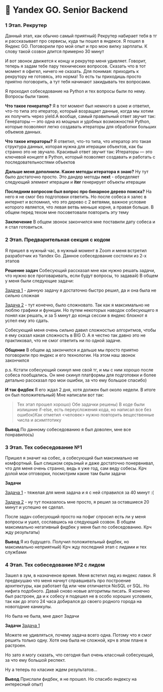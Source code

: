 # 🛑 Yandex GO. Senior Backend

### 1 Этап. Рекрутер
Данный этап, как обычно самый приятный) Рекрутер набирает тебя в тг и рассказывает про сервисы, куда ты пошел в яндексе. Я пошел в Яндекс GO. Поговорили про мой опыт и про мою вилку зарплаты. К слову такой созвон длится примерно 30 минут

И вот звонок движется к концу и рекрутер меня удивляет. Говорит, теперь я задам тебе пару технических вопросов. Сказать что в тот момент я офигел, ничего не сказать. Для понимая: приходить к рекрутору не готовясь, это норма! То есть ты приходишь просто приятно поговорить, а тут тебя начинают закидывать тех вопросами.

Я проходил собеседование на Python и тех вопросы были по нему.
Вопросы были такие.

**Что такое генератор?**
Я в тот момент был немного в шоке и ответил, что-то типа это итератор, который возращает данные, когда мы хотим их получить через yield.А вообще, самый правильный ответ звучит так: Генераторы — это одна из мощных и удобных возможностей Python, которые позволяют легко создавать итераторы для обработки больших объемов данных.

**Что такое итераторы?**
Я ответил, что-то типа, что итератор это такая структура данных, которая нужна для итерации объектов, как бы странно это не звучало. Красивый ответ звучит так: Итераторы — это ключевой концепт в Python, который позволяет создавать и работать с последовательностями объектов

**Дальше меня дополнили. Какие методы итератора я знаю?**
Ну тут было достаточно просто. Это дандер методы __next__ - обределяет следующий элемент итерации и __iter__ генерирует объекты итерации 

**Последним вопросом был вопрос про бинарное дерево поиска?**
На него я не смог без подготовки ответить. Но после собеса я залес в интернет и вспомнил, что это дерево с 2 ветвями, важное условие которого является, что левая ветвь меньше корня, а правая больше. В общем перед техом мне посоветовали повторить эту тему

**Заключение**
В общем звонок закончился мне поставили дату собеса и я стал готовиться.


### 2 Этап. Предварительная секция с кодом

Я пришел в нужный час, в нужный момент в Zoom и меня встретил разработчик из Yandex Go. Данное собеседование состояли из 2-х этапов

**Решение задач**
Собесующий рассказал мне как нужно решать задачи, что нужно все проговаривать, если будут вопросы, то задавай)
В общем у меня были следующие задачи:

[Задача 1](https://github.com/KOLYAPAVL/Interview/tree/master/yandex/2023_senior_go/str.py) - данную задачу я достаточно быстро решил, да и она была не сильно сложная

[Задача 2](https://github.com/KOLYAPAVL/Interview/tree/master/yandex/2023_senior_go/points.py) - тут конечно, было сложновато. Так как я максимально не люблю графики и функции. Но путем некоторых наводок собесующего я понял как решать, и за 5 минут до конца сессии в яндекс блокнот я успел ему это сдать.

Собесующий меня очень сильно давил сложностью алгоритмов, чтобы я ему сказал какая сложность в  BIG O. А я честно так давно это не практиковал, что не смог ответить ни по одной задаче.

**Общение**
В общем ад закончился и дальше мы просто приятно поговорили про яндекс и его технологии. На этом наш звонок закончился

p.s. Кстати собесующий скинул мне свой тг, и мы с ним хорошо после собеса пообщались. Он мне скинул платформы для подготовки и более детально рассказал про мои ошибки, за что ему большое спасибо)

**И так фидбек**
Я его ждал 2 дня, хотя должен был около недели. В итоге он был положительный)
Мне написали вот так:
> Тех этап прошел хорошо) Обе задачки решены) В коде были излишние if-else, есть переусложения кода, но написал все без ошибок)Как отметил <человек> нужно повторить вещественные числа и асимптотику

**Вывод**
По данному собеседованию я был доволен, мне все понравилось)

### 3 Этап. Тех собеседование №1

Пришел я значит на собес, а собесующий был максимально не комфортный. Был слишком серьзный и даже достаточно понервнивал, что для меня очень странно, ведь я уже год, сам веду собесы.
Крч долой мои отговорки, посмотрим какие там были задачи

**Задачи**

[Задача 1](https://github.com/KOLYAPAVL/Interview/tree/master/yandex/2023_senior_go/hotels.py) - тяжелая для меня задача и я с ней справился за 40 минут :(

[Задача 2](https://github.com/KOLYAPAVL/Interview/tree/master/yandex/2023_senior_go/str2.py) - ну тут показалось мне просто, я решил за оставшиеся 20 минут и успешно ее сделал.

После задач собесующий просто на пофиг спросил есть ли у меня вопросы и ушел, сославшись на следующий созвон. В общем максимально негативный фидбек у меня был по собеседованию. Крч жду результаты)

**Вывод**
Я из будущего. Получил положительный фидбек, но максимально неприятный) Крч жду последний этап с лидами и тех службами


### 4 Этап. Тех собеседование №2 с лидом

Зашел в зум, в назначеное время. Меня встетил лид из яндекс лавки. Я предвкушаю что меня начнут справшивать про построение архитектуры, как работает бд или чем отличается NoSQL от SQL. Но нифига подобного. Давай сново новые алгоритмы писать. Я конечно был растроен, да и к собесу я подешел не в особо хороших условиях, так как до этого 24 часа добирался до своего родного города на новогодние каникулы.

Но была не была, мне дают Задачи

**Задачи**
[Задача 1](https://github.com/KOLYAPAVL/Interview/tree/master/yandex/2023_senior_go/target.py)

Можете не удивляться, почему задача всего одна. Потому что я смог решить только одну. Хотя она была не сложной, крч в этом плане я растроен.

Но зато я могу сказать, что сегодня был очень классный собесующий, за что ему большой респект.

Ну а теперь по класике ждем результатов...

**Вывод** Прислали фидбек, я не прошел. Но спасибо яндексу на интересный опыт)